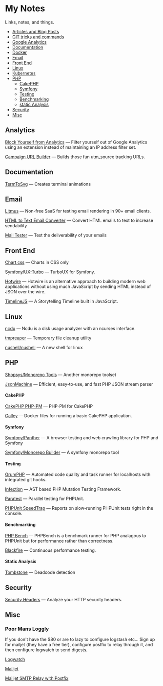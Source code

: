 # My Notes

Links, notes, and things.

- [Articles and Blog Posts](articles.md)
- [GIT tricks and commands](git.md)
- [Google Analytics](#analytics)
- [Documentation](#documentation)
- [Docker](#docker)
- [Email](#email)
- [Front End](#front-end)
- [Linux](#linux)
- [Kubernetes](k8s.md)
- [PHP](#php)
  - [CakePHP](#cakephp)
  - [Symfony](#symfony)
  - [Testing](#testing)
  - [Benchmarking](#benchmarking)
  - [static Analysis](#Static-analysis)
- [Security](#security)
- [Misc](#misc)

## Analytics

[Block Yourself from Analytics](https://chrome.google.com/webstore/detail/block-yourself-from-analy/fadgflmigmogfionelcpalhohefbnehm?hl=en) — Filter yourself out of Google Analytics using an extension instead of maintaining an IP address filter set. 

[Campaign URL Builder](https://ga-dev-tools.appspot.com/campaign-url-builder/) — Builds those fun utm_source tracking URLs.

## Documentation

[TermToSvg](https://github.com/nbedos/termtosvg) — Creates terminal animations

## Email

[Litmus](https://litmus.com/) — Non-free SaaS for testing email rendering in 90+ email clients.

[HTML to Text Email Converter](https://templates.mailchimp.com/resources/html-to-text/) — Convert HTML emails to text to increase sendability

[Mail Tester](https://www.mail-tester.com/) — Test the deliverability of your emails

## Front End

[Chart.css](https://github.com/ChartsCSS/charts.css) — Charts in CSS only

[Symfony/UX-Turbo](https://github.com/symfony/ux-turbo) — TurboUX for Symfony.

[Hotwire](https://hotwire.dev/) — Hotwire is an alternative approach to building modern web applications without using much JavaScript by sending HTML instead of JSON over the wire.

[TimelineJS](https://github.com/NUKnightLab/TimelineJS) — A Storytelling Timeline built in JavaScript.

## Linux

[ncdu](https://dev.yorhel.nl/ncdu) — Ncdu is a disk usage analyzer with an ncurses interface.

[tmpreaper](http://manpages.ubuntu.com/manpages/bionic/man8/tmpreaper.8.html) — Temporary file cleanup utility

[nushell/nushell](https://github.com/nushell/nushell) — A new shell for linux

## PHP

[Shopsys/Monorepo Tools](https://github.com/shopsys/monorepo-tools) — Another monorepo toolset

[JsonMachine](https://github.com/halaxa/json-machine) — Efficient, easy-to-use, and fast PHP JSON stream parser

#### CakePHP

[CakePHP PHP-PM](https://github.com/CakeDC/cakephp-phppm) — PHP-PM for CakePHP

[Galley](https://gitlab.com/amayer5125/galley) — Docker files for running a basic CakePHP application.

#### Symfony

[Symfony/Panther](https://github.com/symfony/panther) — A browser testing and web crawling library for PHP and Symfony

[Symfony/Monorepo Builder](https://github.com/symplify/monorepo-builder) — A symfony monorepo tool

#### Testing

[GrumPHP](https://github.com/phpro/grumphp) — Automated code quality and task runner for localhosts with integrated git hooks. 

[Infection](https://github.com/infection/infection) — AST based PHP Mutation Testing Framework.

[Paratest](https://github.com/paratestphp/paratest) — Parallel testing for PHPUnit.

[PHPUnit SpeedTrap](https://github.com/johnkary/phpunit-speedtrap) — Reports on slow-running PHPUnit tests right in the console.

#### Benchmarking

[PHP Bench](https://github.com/phpbench/phpbench) — PHPBench is a benchmark runner for PHP analagous to PHPUnit but for performance rather than correctness.

[Blackfire](https://www.blackfire.io/) — Continuous performance testing.

#### Static Analysis

[Tombstone](https://github.com/scheb/tombstone) — Deadcode detection

## Security

[Security Headers](https://securityheaders.com/) — Analyze your HTTP security headers.

## Misc

### Poor Mans Loggly

If you don't have the $80 or are to lazy to configure logstash etc... Sign up for mailjet (they have a free tier), configure postfix to relay through it, and then configure logwatch to send digests.

[Logwatch](https://www.digitalocean.com/community/tutorials/how-to-install-and-use-logwatch-log-analyzer-and-reporter-on-a-vps)

[Mailjet](https://www.mailjet.com/)

[Mailjet SMTP Relay with Postfix](https://www.linuxbabe.com/mail-server/postfix-smtp-relay)
